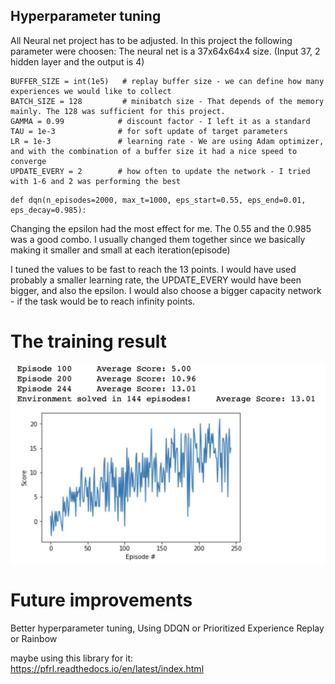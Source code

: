 ## Hyperparameter tuning
All Neural net project has to be adjusted. In this project the following parameter were choosen:
The neural net is a 37x64x64x4 size. (Input 37, 2 hidden layer and the output is 4)

```
BUFFER_SIZE = int(1e5)   # replay buffer size - we can define how many experiences we would like to collect
BATCH_SIZE = 128         # minibatch size - That depends of the memory mainly. The 128 was sufficient for this project. 
GAMMA = 0.99            # discount factor - I left it as a standard
TAU = 1e-3              # for soft update of target parameters
LR = 1e-3               # learning rate - We are using Adam optimizer, and with the combination of a buffer size it had a nice speed to converge
UPDATE_EVERY = 2        # how often to update the network - I tried with 1-6 and 2 was performing the best

```

```
def dqn(n_episodes=2000, max_t=1000, eps_start=0.55, eps_end=0.01, eps_decay=0.985):
```

Changing the epsilon had the most effect for me. The 0.55 and the 0.985 was a good combo. I usually changed them together since we basically making it smaller and small at each iteration(episode)

I tuned the values to be fast to reach the 13 points. I would have used probably a smaller learning rate, the UPDATE_EVERY would have been bigger, and also the epsilon. I would also choose a bigger capacity network - if the task would be to reach infinity points.

# The training result

![result](https://github.com/plitkei/RL-Unity-MLAgents-Python-Pytorch-Banana.app/blob/main/result.jpg)

# Future improvements

Better hyperparameter tuning, Using DDQN or Prioritized Experience Replay or Rainbow 

maybe using this library for it:
https://pfrl.readthedocs.io/en/latest/index.html
